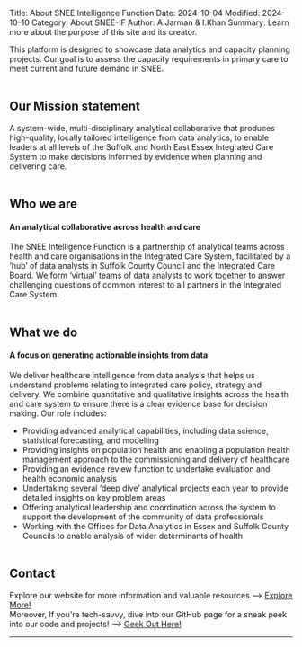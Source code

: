 Title: About SNEE Intelligence Function
Date: 2024-10-04
Modified: 2024-10-10
Category: About SNEE-IF
Author: A.Jarman & I.Khan
Summary: Learn more about the purpose of this site and its creator.

This platform is designed to showcase data analytics and capacity planning projects. Our goal is to assess the capacity requirements in primary care to meet current and future demand in SNEE.<br><br>

## Our Mission statement
A system-wide, multi-disciplinary analytical collaborative that produces high-quality, locally tailored intelligence from data analytics, to enable leaders at all levels of the Suffolk and North East Essex Integrated Care System to make decisions informed by evidence when planning and delivering care.​<br>​<br>


## Who we are
#### An analytical collaborative across health and care
The SNEE Intelligence Function is a partnership of analytical teams across health and care organisations in the Integrated Care System, facilitated by a ‘hub’ of data analysts in Suffolk County Council and the Integrated Care Board.
We form ‘virtual’ teams of data analysts to work together to answer challenging questions of common interest to all partners in the Integrated Care System.<br>​<br>


## What we do
#### A focus on generating actionable insights from data
We deliver healthcare intelligence from data analysis that helps us understand problems relating to integrated care policy, strategy and delivery. We combine quantitative and qualitative insights across the health and care system to ensure there is a clear evidence base for decision making.  Our role includes:

- Providing advanced analytical capabilities, including data science, statistical forecasting, and modelling
- Providing insights on population health and enabling a population health management approach to the commissioning and delivery of healthcare
- Providing an evidence review function to undertake evaluation and health economic analysis
- Undertaking several ‘deep dive’ analytical projects each year to provide detailed insights on key problem areas
- Offering analytical leadership and coordination across the system to support the development of the community of data professionals
- Working with the Offices for Data Analytics in Essex and Suffolk County Councils to enable analysis of wider determinants of health
<br><br>


## Contact
Explore our website for more information and valuable resources --> 
<a href="https://www.sneeics.org.uk/can-do-health-and-care/creative/knowledge-and-intelligence/" target="_blank" rel="noopener noreferrer">Explore More!</a>
<br>
Moreover, If you're tech-savvy, dive into our GitHub page for a sneak peek into our code and projects! --> 
<a href="https://github.com/SNEE-ICS" target="_blank" rel="noopener noreferrer">Geek Out Here!</a>
<br><hr><br>